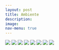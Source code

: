 ```yaml
---
layout: post
title: Ambiente
description:
image:
nav-menu: true
---
```

![](assets/images/ambiente/Diapositiva2.JPG)
![](assets/images/ambiente/Diapositiva3.JPG)
![](assets/images/ambiente/Diapositiva4.JPG)
![](assets/images/ambiente/Diapositiva5.JPG)
![](assets/images/ambiente/Diapositiva6.JPG)
![](assets/images/ambiente/Diapositiva7.JPG)
![](assets/images/ambiente/Diapositiva8.JPG)
![](assets/images/ambiente/Diapositiva9.JPG)
